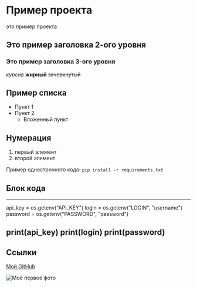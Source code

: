 # Пример проекта
это пример проекта

## Это пример заголовка 2-ого уровня
### Это пример заголовка 3-ого уровня

*курсив*
**жирный**
~~зачеркнутый~~

## Пример списка
- Пункт 1
- Пункт 2
    - Вложенный пункт

## Нумерация

1. первый элемент
2. второй элемент

Пример однострочного кода:  `pip install -r requirements.txt`

## Блок кода 

---
api_key = os.getenv("API_KEY")
login = os.getenv("LOGIN", "username")
password = os.getenv("PASSWORD", "password")

print(api_key)
print(login)
print(password)
---

## Ссылки

[Мой GitHub](https://github.com/Odissey1986)

![Моё первое фото](https://static.vkusnyblog.com/full/uploads/2010/12/pancakes.jpg)